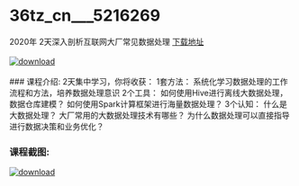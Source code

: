 # 36tz_cn___5216269
2020年 2天深入剖析互联网大厂常见数据处理
[下载地址](http://www.36tz.cn/article/5216269 "下载地址")
<br/></br>[![download](http://36tz.cn/muke_img/2020_11_1-68-300x194.png "下载地址")](http://www.36tz.cn/article/5216269 "下载地址")
<br/></br>### 课程介绍:
2天集中学习，你将收获：
1套方法：
系统化学习数据处理的工作流程和方法，培养数据处理意识
2个工具：
如何使用Hive进行离线大数据处理，数据仓库建模？
如何使用Spark计算框架进行海量数据处理？
3个认知：
什么是大数据处理？
大厂常用的大数据处理技术有哪些？
为什么数据处理可以直接指导进行数据决策和业务优化？

### 课程截图:
[![download](http://36tz.cn/muke_img/2020_11_2-67.png "下载地址")](http://www.36tz.cn/article/5216269 "下载地址")
